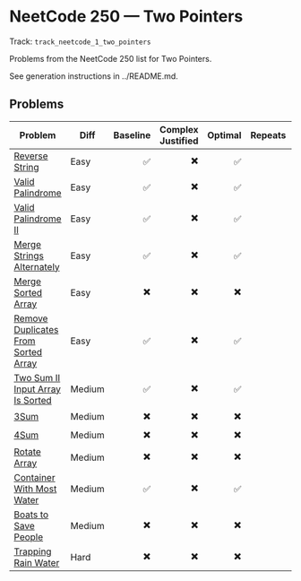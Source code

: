 # NeetCode 250 — Two Pointers

Track: `track_neetcode_1_two_pointers`

Problems from the NeetCode 250 list for Two Pointers.

See generation instructions in ../README.md.

## Problems

| Problem | Diff | Baseline | Complex Justified | Optimal | Repeats | Min Time | Conf | Clarified | Communicated | Stated | Edge Tests | Clean Impl | Mistakes |
|---|---|---:|---:|---:|---:|---:|---:|---:|---:|---:|---:|---:|---|
| [Reverse String](../problems/0344-reverse-string/readme.md) | Easy | ✅ | ✖️ | ✅ |  | 0 | 1 | ✖️ | ✖️ | ✖️ | ✖️                 | ✖️ |  |
| [Valid Palindrome](../problems/0125-valid-palindrome/readme.md) | Easy | ✅ | ✖️ | ✅ |  | 0 | 1 | ✖️ | ✖️ | ✖️ | ✖️                 | ✖️ |  |
| [Valid Palindrome II](../problems/0680-valid-palindrome-ii/readme.md) | Easy | ✅ | ✖️ | ✅ |  | 0 | 2 | ✖️ | ✖️ | ✖️ | ✖️                 | ✅ |  |
| [Merge Strings Alternately](../problems/1768-merge-strings-alternately/readme.md) | Easy | ✅ | ✖️ | ✅ |  | 0 | 1 | ✖️ | ✖️ | ✖️ | ✖️                 | ✖️ |  |
| [Merge Sorted Array](../problems/0088-merge-sorted-array/readme.md) | Easy | ✖️ | ✖️ | ✖️ |  | 0 | 1 | ✖️ | ✖️ | ✖️ | ✖️                 | ✖️ |  |
| [Remove Duplicates From Sorted Array](../problems/0026-remove-duplicates-from-sorted-array/readme.md) | Easy | ✅ | ✖️ | ✅ |  | 0 | 1 | ✖️ | ✖️ | ✖️ | ✖️                 | ✖️ |  |
| [Two Sum II Input Array Is Sorted](../problems/0167-two-sum-ii-input-array-is-sorted/readme.md) | Medium | ✅ | ✖️ | ✅ |  | 0 | 2 | ✖️ | ✖️ | ✖️ | ✖️                 | ✖️ |  |
| [3Sum](../problems/0015-3sum/readme.md) | Medium | ✖️ | ✖️ | ✖️ |  | 0 | 1 | ✖️ | ✖️ | ✖️ | ✖️                 | ✖️ |  |
| [4Sum](../problems/0018-4sum/readme.md) | Medium | ✖️ | ✖️ | ✖️ |  | 0 | 1 | ✖️ | ✖️ | ✖️ | ✖️                 | ✖️ |  |
| [Rotate Array](../problems/0189-rotate-array/readme.md) | Medium | ✖️ | ✖️ | ✖️ |  | 0 | 1 | ✖️ | ✖️ | ✖️ | ✖️                 | ✖️ |  |
| [Container With Most Water](../problems/0011-container-with-most-water/readme.md) | Medium | ✅ | ✖️ | ✅ |  | 2 | 2 | ✖️ | ✖️ | ✖️ | ✖️                 | ✅ |  |
| [Boats to Save People](../problems/0881-boats-to-save-people/readme.md) | Medium | ✖️ | ✖️ | ✖️ |  | 0 | 1 | ✖️ | ✖️ | ✖️ | ✖️                 | ✖️ |  |
| [Trapping Rain Water](../problems/0042-trapping-rain-water/readme.md) | Hard | ✖️ | ✖️ | ✖️ |  | 0 | 1 | ✖️ | ✖️ | ✖️ | ✖️                 | ✖️ |  |
